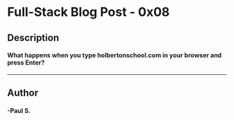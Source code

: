 # Full-Stack Blog Post - 0x08
## Description 
#### What happens when you type holbertonschool.com in your browser and press Enter?
 --- 
## Author 
#### -Paul S.